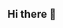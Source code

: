 ## Hi there 👋

<!--
**dc1463/dc1463** is a ✨ _special_ ✨ repository because its `README.md` (this file) appears on your GitHub profile.

Here are some ideas to get you started:

- 🔭 I’m currently working on three projects that include a machine learning project using stock market data, a work related autopopulating tech wiki, and a personal health and workout producing schedule. 
- 🌱 I’m currently learning Python and tools to conduct these projects
- 👯 I’m looking to collaborate on ...
- 🤔 I’m looking for help with ...
- 💬 Ask me about ...
- 📫 How to reach me: ...
- 😄 Pronouns: ...
- ⚡ Fun fact: ...
-->
